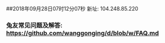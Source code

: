 ##2018年09月28日07时12分07秒 新址: 104.248.85.220
### 兔友常见问题及解答: https://github.com/wanggonging/d/blob/w/FAQ.md
